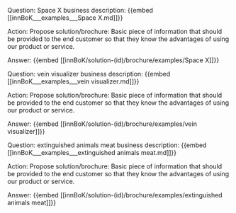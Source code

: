 Question: Space X business description:
{{embed [[innBoK___examples___Space X.md]]}}

Action: Propose solution/brochure: Basic piece of information that should be provided to the end customer so that they know the advantages of using our product or service.

Answer:
{{embed [[innBoK/solution-(id)/brochure/examples/Space X]]}}

Question: vein visualizer business description:
{{embed [[innBoK___examples___vein visualizer.md]]}}

Action: Propose solution/brochure: Basic piece of information that should be provided to the end customer so that they know the advantages of using our product or service.

Answer:
{{embed [[innBoK/solution-(id)/brochure/examples/vein visualizer]]}}

Question: extinguished animals meat business description:
{{embed [[innBoK___examples___extinguished animals meat.md]]}}

Action: Propose solution/brochure: Basic piece of information that should be provided to the end customer so that they know the advantages of using our product or service.

Answer:
{{embed [[innBoK/solution-(id)/brochure/examples/extinguished animals meat]]}}



